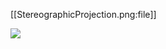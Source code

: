 
[[StereographicProjection.png:file]]

<img src="https://ncatlab.org/nlab/files/StereographicProjection.png" >